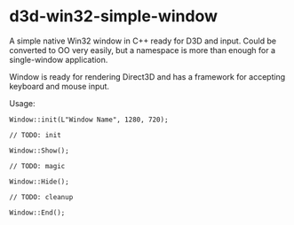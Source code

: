 # d3d-win32-simple-window
A simple native Win32 window in C++ ready for D3D and input. Could be converted to OO very easily, but a namespace is more than enough for a single-window application.

Window is ready for rendering Direct3D and has a framework for accepting keyboard and mouse input.

Usage:

```
Window::init(L"Window Name", 1280, 720);

// TODO: init

Window::Show();

// TODO: magic

Window::Hide();

// TODO: cleanup

Window::End();
```

